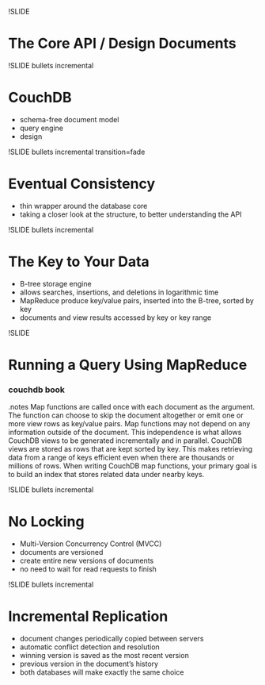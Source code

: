 !SLIDE
# The Core API / Design Documents #

!SLIDE bullets incremental
# CouchDB #
* schema-free document model
* query engine
* design

!SLIDE bullets incremental transition=fade
# Eventual Consistency #

* thin wrapper around the database core
* taking a closer look at the structure, to better understanding the API

!SLIDE bullets incremental
# The Key to Your Data #

* B-tree storage engine
* allows searches, insertions, and deletions in logarithmic time
* MapReduce produce key/value pairs, inserted into the B-tree, sorted by key
* documents and view results accessed by key or key range

!SLIDE
# Running a Query Using MapReduce #

### couchdb book ###

.notes Map functions are called once with each document as the argument. The function can choose to skip the document altogether or emit one or more view rows as key/value pairs. Map functions may not depend on any information outside of the document. This independence is what allows CouchDB views to be generated incrementally and in parallel.
CouchDB views are stored as rows that are kept sorted by key. This makes retrieving data from a range of keys efficient even when there are thousands or millions of rows. When writing CouchDB map functions, your primary goal is to build an index that stores related data under nearby keys.

!SLIDE bullets incremental
# No Locking #

* Multi-Version Concurrency Control (MVCC)
* documents are versioned
* create entire new versions of documents
* no need to wait for read requests to finish

!SLIDE bullets incremental
# Incremental Replication #

* document changes periodically copied between servers
* automatic conflict detection and resolution
* winning version is saved as the most recent version
* previous version in the document’s history
* both databases will make exactly the same choice